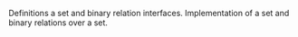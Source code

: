 Definitions a set and binary relation interfaces. Implementation of a set and binary relations over a set.
